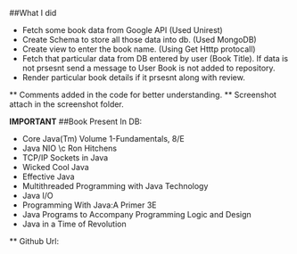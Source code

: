 ##What I did

- Fetch some book data from Google API (Used Unirest)
- Create Schema to store all those data into db. (Used MongoDB)
- Create view to enter the book name. (Using Get Htttp protocall)
- Fetch that particular data from DB entered by user (Book Title). If data is not prsesnt send a message to User Book is not added to repository.
- Render particular book details if it prsesnt along with review.

** Comments added in the code for better understanding.
** Screenshot attach in the screenshot folder.

**IMPORTANT**
##Book Present In DB:

- Core Java(Tm) Volume 1-Fundamentals, 8/E
- Java NIO \c Ron Hitchens
- TCP/IP Sockets in Java
- Wicked Cool Java
- Effective Java
- Multithreaded Programming with Java Technology
- Java I/O
- Programming With Java:A Primer 3E
- Java Programs to Accompany Programming Logic and Design
- Java in a Time of Revolution


** Github Url: 